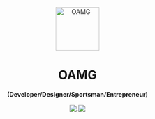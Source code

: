 <div align="center">

  <!-- Logo -->
  <img width="100" height="100" alt="OAMG" src="https://github.com/user-attachments/assets/787ea1c1-9115-4a4f-b47b-dbc1fb353b25" />

  <!-- Main Text -->
  <h1>OAMG</h1>

  <!-- Description / Keywords -->
  <p><strong font="bold">(Developer/Designer/Sportsman/Entrepreneur)</strong></p>

  <!-- GitHub Stats (Dark & Light) -->
  <a href="https://github.com/anuraghazra/github-readme-stats#responsive-card-theme#gh-dark-mode-only">
    <img align="center" src="https://github-readme-stats.vercel.app/api?username=OsamaAmg&show_icons=true&theme=dark" />
  </a>
  <a href="https://github.com/anuraghazra/github-readme-stats#responsive-card-theme#gh-light-mode-only">
    <img align="center" src="https://github-readme-stats.vercel.app/api?username=OsamaAmg&show_icons=true&theme=default" />
  </a>

</div>

